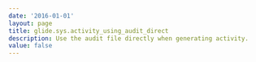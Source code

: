 ```yaml
---
date: '2016-01-01'
layout: page
title: glide.sys.activity_using_audit_direct
description: Use the audit file directly when generating activity. 
value: false
---
```

